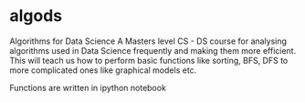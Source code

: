 # algods

Algorithms for Data Science
A Masters level CS - DS course for analysing algorithms used in Data Science frequently and making them more efficient. 
This will teach us how to perform basic functions like sorting, BFS, DFS to more complicated ones like graphical models etc.

Functions are written in ipython notebook
